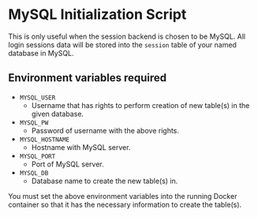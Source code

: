 # MySQL Initialization Script

This is only useful when the session backend is chosen to be MySQL. All login
sessions data will be stored into the `session` table of your named database in
MySQL.

## Environment variables required

* `MYSQL_USER`
  * Username that has rights to perform creation of new table(s) in the given
    database.
* `MYSQL_PW`
  * Password of username with the above rights.
* `MYSQL_HOSTNAME`
  * Hostname with MySQL server.
* `MYSQL_PORT`
  * Port of MySQL server.
* `MYSQL_DB`
  * Database name to create the new table(s) in.

You must set the above environment variables into the running Docker container
so that it has the necessary information to create the table(s).
